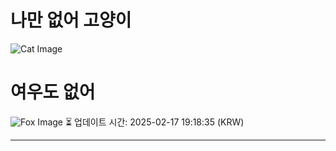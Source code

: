 
# 나만 없어 고양이

![Cat Image](https://cdn2.thecatapi.com/images/MTc4MTI2MQ.gif)

# 여우도 없어
![Fox Image](https://randomfox.ca/images/110.jpg)
⏳ 업데이트 시간: 2025-02-17 19:18:35 (KRW)

---
